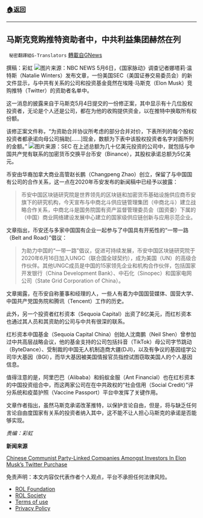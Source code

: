 ###  [:house:返回](README.md)
---


## 马斯克竞购推特资助者中，中共利益集团赫然在列
` 秘密翻譯組G-Translators` [轉載自GNews](https://gnews.org/zh-hans/2484121/)

撰稿：彩虹
 ![](https://assets.gnews.org/wp-content/uploads/2022/05/ezgif-1-56b7bdad31.jpg)图片来源：NBC NEWS 
5月6日，《国家脉动》调查记者娜塔莉·温特斯（Natalie Winters）发布文章，一份美国SEC（美国证券交易委员会）的新文件显示，与中共有关系的公司和投资基金竟然在埃隆·马斯克（Elon Musk）竞购推特（Twitter）的资助者名单中。
 
这一消息的披露来自于马斯克5月4日提交的一份修正案，其中显示有十几位股权投资者，无论是个人还是公司，都在为他的收购提供资金，以在推特中换取所有权份额。
 
该修正案文件称，“为资助合并协议所考虑的部分合并对价，下表所列的每个股权投资者都承诺向母公司捐助[……]现金，数额为下表中该股权投资者名字对面所列的金额。”
 ![](https://assets.gnews.org/wp-content/uploads/2022/05/Screen-Shot-2022-05-06-at-11.02.17-AM-800x260-1.png)图片来源：SEC 
在上述总额为几十亿美元投资的公司中，就包括与中国共产党有联系的加密货币交换平台币安（Binance），其股权承诺总额为5亿美元。
 
币安由华裔加拿大商业高管赵长鹏（Changpeng Zhao）创立，保留了与中国国有公司的合作关系，这一点在2020年币安发布的新闻稿中已经予以披露：

> 币安中国区块链研究院是世界领先的区块链和加密货币基础设施供应商币安旗下的研究机构，今天宣布与中商北斗供应链管理集团（中商北斗）建立战略合作关系，中商北斗是国务院国有资产监督管理委员会（国资委）下属的（中国）商业网络建设发展中心建立的国家级供应链创新与应用示范企业。

文章指出，币安还与多家中国国有企业一起参与了中国具有开拓性的“一带一路（Belt and Road）”倡议：

> 为助力中国的“一带一路”倡议，促进可持续发展，币安中国区块链研究院于2020年6月16日加入UNGC（联合国全球契约），成为美国（UN）的高级合作伙伴。其他UNGC成员是中国的15家领先企业和机构合作伙伴，包括国家开发银行（China Development Bank）、中石化（Sinopec）和国家电网公司（State Grid Corporation of China）。

文章揭露，在币安自称董事和经理的人，一些人有着为中国国营媒体、国营大学、中国共产党国务院和腾讯（Tencent）工作的历史。
 
此外，另一个投资者红杉资本（Sequoia Capital）出资了8亿美元，而红杉资本也通过其人员和其资助的公司与中共有很深的联系。
 
红杉资本中国基金（Sequoia Capital China）创始人沈南鹏（Neil Shen）曾参加过中共高层战略会议，他的基金支持的公司包括抖音（TikTok）母公司字节跳动（ByteDance）、受制裁的中国无人机制造商大疆(DJI)，以及有争议的基因组学公司华大基因（BGI），而华大基因被美国情报官员指控试图窃取美国人的个人基因信息。
 
值得注意的是，阿里巴巴（Alibaba）和蚂蚁金服（Ant Financial）也在红杉资本的中国投资组合中，而这两家公司在在中共政权的“社会信用（Social Credit）”评分系统和疫苗护照（Vaccine Passport）平台中发挥了关键作用。
 
文章作者指出，虽然马斯克承诺改革推特，以保护言论自由，但是，将与缺乏任何言论自由度国家有关系的投资者纳入其中，这不能不让人担心马斯克的承诺是否能够实现。
 
*责编：彩虹*
 
**新闻来源**
 
[Chinese Communist Party-Linked Companies Amongst Investors In Elon Musk’s Twitter Purchase](https://thenationalpulse.com/2022/05/06/ccp-companies-bankrolling-musks-twitter-purchase/)

免责声明：本文内容仅代表作者个人观点，平台不承担任何法律风险。
  
- [ROL Foundation](https://rolfoundation.org/)
- [ROL Society](https://rolsociety.org/)
- [Terms of use](https://gnews.org/terms-of-use-3/)
- [Privacy Policy](https://gnews.org/privacy-policy/)
